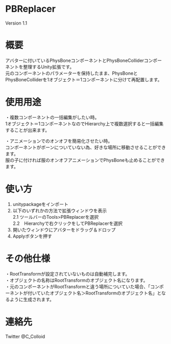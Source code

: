 # PBReplacer
Version 1.1

# 概要
アバターに付いているPhysBoneコンポーネントとPhysBoneColliderコンポーネントを整理するUnity拡張です。</br>
元のコンポーネントのパラメーターを保持したまま、PhysBoneとPhysBoneColliderを1オブジェクト＝1コンポーネントに分けて再配置します。

# 使用用途
・複数コンポーネントの一括編集がしたい時。</br>
1オブジェクト＝1コンポーネントなのでHierarchy上で複数選択すると一括編集することが出来ます。</br>

・アニメーションでのオンオフを簡易化させたい時。</br>
コンポーネントがボーンについていない為、好きな場所に移動させることができます。</br>
服の子に付ければ服のオンオフアニメーションでPhysBoneも止めることができます。</br>

# 使い方
1. unitypackageをインポート</br>
2. 以下のいずれかの方法で拡張ウィンドウを表示</br>
	2.1 ツールバーのTools>PBReplacerを選択</br>
	2.2　Hierarchyで右クリックをしてPBReplacerを選択</br>
3. 開いたウィンドウにアバターをドラッグ＆ドロップ</br>
4. Applyボタンを押す</br>

# その他仕様
・RootTransformが設定されていないものは自動補完します。</br>
・オブジェクトの名称はRootTransformのオブジェクト名になります。</br>
・元のコンポーネントがRootTransformと違う場所についていた場合、「コンポーネントが付いていたオブジェクト名＞RootTransformのオブジェクト名」となるように生成されます。</br>

# 連絡先
Twitter @C_Colloid
